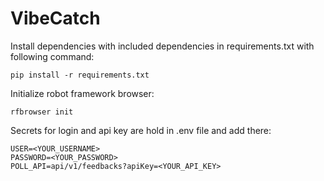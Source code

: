 # VibeCatch

Install dependencies with included dependencies in requirements.txt with following command:

```shell
pip install -r requirements.txt
```

Initialize robot framework browser:

```shell
rfbrowser init
```

Secrets for login and api key are hold in .env file and add there:

```
USER=<YOUR_USERNAME>
PASSWORD=<YOUR_PASSWORD>
POLL_API=api/v1/feedbacks?apiKey=<YOUR_API_KEY>
```